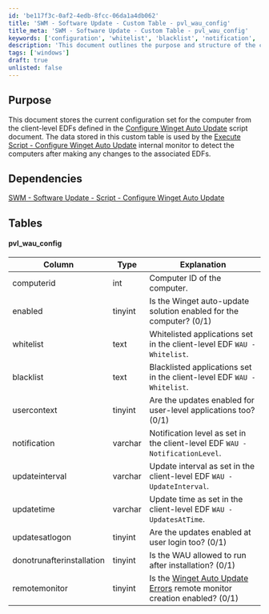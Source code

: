 ```yaml
---
id: 'be117f3c-0af2-4edb-8fcc-06da1a4db062'
title: 'SWM - Software Update - Custom Table - pvl_wau_config'
title_meta: 'SWM - Software Update - Custom Table - pvl_wau_config'
keywords: ['configuration', 'whitelist', 'blacklist', 'notification', 'updateinterval', 'updatetime', 'windows']
description: 'This document outlines the purpose and structure of the custom table used for storing the configuration settings related to the Winget Auto Update feature. It details the dependencies, the table structure, and the significance of each column in managing the auto-update settings for client computers.'
tags: ['windows']
draft: true
unlisted: false
---
```


## Purpose

This document stores the current configuration set for the computer from the client-level EDFs defined in the [Configure Winget Auto Update](https://proval.itglue.com/DOC-5078775-17973896) script document. The data stored in this custom table is used by the [Execute Script - Configure Winget Auto Update](<../cwa/monitors/Execute Script - Configure Winget Auto Update.md>) internal monitor to detect the computers after making any changes to the associated EDFs.

## Dependencies

[SWM - Software Update - Script - Configure Winget Auto Update](https://proval.itglue.com/DOC-5078775-17973896)

## Tables

#### pvl_wau_config

| Column                   | Type      | Explanation                                                                                           |
|-------------------------|-----------|-------------------------------------------------------------------------------------------------------|
| computerid              | int       | Computer ID of the computer.                                                                          |
| enabled                 | tinyint   | Is the Winget auto-update solution enabled for the computer? (0/1)                                   |
| whitelist               | text      | Whitelisted applications set in the client-level EDF `WAU - Whitelist`.                              |
| blacklist               | text      | Blacklisted applications set in the client-level EDF `WAU - Whitelist`.                              |
| usercontext             | tinyint   | Are the updates enabled for user-level applications too? (0/1)                                       |
| notification            | varchar   | Notification level as set in the client-level EDF `WAU - NotificationLevel`.                         |
| updateinterval          | varchar   | Update interval as set in the client-level EDF `WAU - UpdateInterval`.                               |
| updatetime              | varchar   | Update time as set in the client-level EDF `WAU - UpdatesAtTime`.                                   |
| updatesatlogon         | tinyint   | Are the updates enabled at user login too? (0/1)                                                    |
| donotrunafterinstallation| tinyint   | Is the WAU allowed to run after installation? (0/1)                                                 |
| remotemonitor           | tinyint   | Is the [Winget Auto Update Errors](<../cwa/monitors/Winget Auto Update Errors.md>) remote monitor creation enabled? (0/1) |



